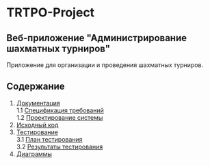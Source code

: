 # TRTPO-Project
## Веб-приложение "Администрирование шахматных турниров"
Приложение для организации и проведения шахматных турниров.

## Содержание

1. [Документация](https://github.com/UlaShu/TRTPO-Project/tree/master/Documents)  
1.1 [Спецификация требований](https://github.com/UlaShu/TRTPO-Project/tree/master/Documents/Requirements/Requirements.md)   
1.2 [Проектирование системы](https://github.com/UlaShu/TRTPO-Project/tree/master/Documents/System%20project.md)   
2. [Исходный код](https://github.com/UlaShu/TRTPO-Project/tree/master/Source)
3. [Тестирование](https://github.com/UlaShu/TRTPO-Project/tree/master/Testing)  
3.1 [План тестирования](https://github.com/UlaShu/TRTPO-Project/tree/master/Testing/Test%20plan.md)       
3.2 [Результаты тестирования](https://github.com/UlaShu/TRTPO-Project/tree/master/Testing/Test%20result.md) 
4. [Диаграммы](https://github.com/UlaShu/TRTPO-Project/tree/master/Diagramms) 
